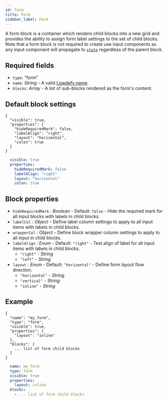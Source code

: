 ```yaml
---
id: form
title: Form
sidebar_label: Form
---
```


A form block is a container which renders child blocks into a new grid and provides the ability to assign form label settings to the set of child blocks. Note that a form block is not required to create use input components as any input component will propagate to [`state`](concepts/state.md) regardless of the parent block.

## Required fields

- `type`: "form"
- `name`: _String_ - A valid [Lowdefy name](concepts/lowdefy-file.md#names-and-ids).
- `blocks`: _Array_ - A list of sub-blocks rendered as the form's content.

## Default block settings

<!--DOCUSAURUS_CODE_TABS-->
<!--JSON-->
```json5
{
  "visible": true,
  "properties": {
    "hideRequiredMark": false,
    "labelAlign": "right",
    "layout": "horizontal",
    "colon": true
  }
}
```
<!--YAML-->
```yaml
  visible: true
  properties:
    hideRequiredMark: false
    labelAlign: "right"
    layout: "horizontal"
    colon: true
```
<!--END_DOCUSAURUS_CODE_TABS-->

## Block properties

- `hideRequiredMark` : _Boolean_ - Default: `false` - Hide the required mark for all input blocks with labels in child blocks.
- `labelCol` : _Object_ - Define label column settings to apply to all input items with labels in child blocks.
- `wrapperCol` : _Object_ - Define block wrapper column settings to apply to all input in child blocks.
- `labelAlign` : _Enum_ - Default: `"right"` - Text align of label for all input items with labels in child blocks.
  - `"right"` - _String_
  - `"left"` - _String_
- `layout` : _Enum_ - Default: `"horizontal"` - Define form layout flow direction.
  - `"horizontal"` - _String_
  - `"vertical"` - _String_
  - `"inline"` - _String_

## Example

<!--DOCUSAURUS_CODE_TABS-->
<!--JSON-->
```json5
{
  "name": "my_form",
  "type": "form",
  "visible": true,
  "properties": {
    "layout": "inline"
  },
  "blocks": [
    ... list of form child blocks
  ]
}
```
<!--YAML-->
```yaml
  name: my_form
  type: form
  visible: true
  properties:
    layout: inline
  blocks:
    - ... list of form child blocks
```
<!--END_DOCUSAURUS_CODE_TABS-->